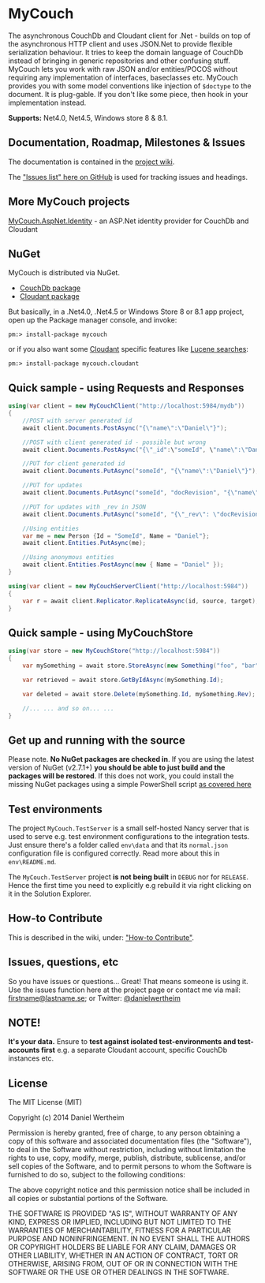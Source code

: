 # MyCouch #
The asynchronous CouchDb and Cloudant client for .Net - builds on top of the asynchronous HTTP client and uses JSON.Net to provide flexible serialization behaviour. It tries to keep the domain language of CouchDb instead of bringing in generic repositories and other confusing stuff. MyCouch lets you work with raw JSON and/or entities/POCOS without requiring any implementation of interfaces, baseclasses etc. MyCouch provides you with some model conventions like injection of `$doctype` to the document. It is plug-gable. If you don't like some piece, then hook in your implementation instead.

**Supports:** Net4.0, Net4.5, Windows store 8 & 8.1.

## Documentation, Roadmap, Milestones & Issues ##
The documentation is contained in the [project wiki](https://github.com/danielwertheim/mycouch/wiki).

The ["Issues list" here on GitHub](https://github.com/danielwertheim/mycouch/issues) is used for tracking issues and headings.

## More MyCouch projects ##
[MyCouch.AspNet.Identity](https://github.com/danielwertheim/mycouch.aspnet.identity) - an ASP.Net identity provider for CouchDb and Cloudant

## NuGet ##
MyCouch is distributed via NuGet.

- [CouchDb package](https://nuget.org/packages/MyCouch/)
- [Cloudant package](https://nuget.org/packages/MyCouch.Cloudant/)

But basically, in a .Net4.0, .Net4.5 or Windows Store 8 or 8.1 app project, open up the Package manager console, and invoke:

    pm:> install-package mycouch

or if you also want some [Cloudant](http://cloudant.com) specific features like [Lucene searches](https://cloudant.com/for-developers/search/):

	pm:> install-package mycouch.cloudant

## Quick sample - using Requests and Responses ##

```csharp
using(var client = new MyCouchClient("http://localhost:5984/mydb"))
{
    //POST with server generated id
    await client.Documents.PostAsync("{\"name\":\"Daniel\"}");

	//POST with client generated id - possible but wrong
    await client.Documents.PostAsync("{\"_id":\"someId", \"name\":\"Daniel\"}");

    //PUT for client generated id
    await client.Documents.PutAsync("someId", "{\"name\":\"Daniel\"}");

    //PUT for updates
    await client.Documents.PutAsync("someId", "docRevision", "{\"name\":\"Daniel Wertheim\"}");

	//PUT for updates with _rev in JSON
    await client.Documents.PutAsync("someId", "{\"_rev\": \"docRevision\", \"name\":\"Daniel Wertheim\"}");

    //Using entities
    var me = new Person {Id = "SomeId", Name = "Daniel"};
    await client.Entities.PutAsync(me);

    //Using anonymous entities
    await client.Entities.PostAsync(new { Name = "Daniel" });
}
```

```csharp
using(var client = new MyCouchServerClient("http://localhost:5984"))
{
    var r = await client.Replicator.ReplicateAsync(id, source, target);
}
```

## Quick sample - using MyCouchStore ##
```csharp
using(var store = new MyCouchStore("http://localhost:5984"))
{
    var mySomething = await store.StoreAsync(new Something("foo", "bar", 42));

    var retrieved = await store.GetByIdAsync(mySomething.Id);

    var deleted = await store.Delete(mySomething.Id, mySomething.Rev);

    //... ... and so on... ...
}
```

## Get up and running with the source ##
Please note. **No NuGet packages are checked in**. If you are using the latest version of NuGet (v2.7.1+) **you should be able to just build and the packages will be restored**. If this does not work, you could install the missing NuGet packages using a simple PowerShell script [as covered here](http://danielwertheim.se/2013/08/12/nuget-restore-powershell-vs-rake)

## Test environments ##
The project `MyCouch.TestServer` is a small self-hosted Nancy server that is used to serve e.g. test environment configurations to the integration tests. Just ensure there's a folder called `env\data` and that its `normal.json` configuration file is configured correctly. Read more about this in `env\README.md`.

The `MyCouch.TestServer` project **is not being built** in `DEBUG` nor for `RELEASE`. Hence the first time you need to explicitly e.g rebuild it via right clicking on it in the Solution Explorer.

## How-to Contribute ##
This is described in the wiki, under: ["How-to Contribute"](https://github.com/danielwertheim/mycouch/wiki/how-to-contribute).

## Issues, questions, etc ##
So you have issues or questions... Great! That means someone is using it. Use the issues function here at the project page or contact me via mail: firstname@lastname.se; or Twitter: [@danielwertheim](https://twitter.com/danielwertheim)

## NOTE! ##
**It's your data.** Ensure to **test against isolated test-environments and test-accounts first** e.g. a separate Cloudant account, specific CouchDb instances etc.

## License ##
The MIT License (MIT)

Copyright (c) 2014 Daniel Wertheim

Permission is hereby granted, free of charge, to any person obtaining a copy of this software and associated documentation files (the "Software"), to deal in the Software without restriction, including without limitation the rights to use, copy, modify, merge, publish, distribute, sublicense, and/or sell copies of the Software, and to permit persons to whom the Software is furnished to do so, subject to the following conditions:

The above copyright notice and this permission notice shall be included in all copies or substantial portions of the Software.

THE SOFTWARE IS PROVIDED "AS IS", WITHOUT WARRANTY OF ANY KIND, EXPRESS OR IMPLIED, INCLUDING BUT NOT LIMITED TO THE WARRANTIES OF MERCHANTABILITY, FITNESS FOR A PARTICULAR PURPOSE AND NONINFRINGEMENT. IN NO EVENT SHALL THE AUTHORS OR COPYRIGHT HOLDERS BE LIABLE FOR ANY CLAIM, DAMAGES OR OTHER LIABILITY, WHETHER IN AN ACTION OF CONTRACT, TORT OR OTHERWISE, ARISING FROM, OUT OF OR IN CONNECTION WITH THE SOFTWARE OR THE USE OR OTHER DEALINGS IN THE SOFTWARE.
